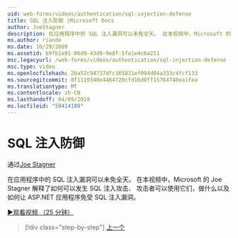 ```yaml
---
uid: web-forms/videos/authentication/sql-injection-defense
title: SQL 注入防御 |Microsoft Docs
author: JoeStagner
description: 在应用程序中的 SQL 注入漏洞可以未免全天。 在本视频中，Microsoft 的 Joe Stagner 解释了如何 SQL 注入式攻击可以 happ...
ms.author: riande
ms.date: 10/29/2009
ms.assetid: b9fb1e01-06d9-43d9-9e8f-5fa1e4c6a211
msc.legacyurl: /web-forms/videos/authentication/sql-injection-defense
msc.type: video
ms.openlocfilehash: 2ba52c94737dfc165831ef094d04a333c4fcf133
ms.sourcegitcommit: 0f1119340e4464720cfd16d0ff15764746ea1fea
ms.translationtype: MT
ms.contentlocale: zh-CN
ms.lasthandoff: 04/09/2019
ms.locfileid: "59414109"
---
```

# <a name="sql-injection-defense"></a>SQL 注入防御

通过[Joe Stagner](https://github.com/JoeStagner)

在应用程序中的 SQL 注入漏洞可以未免全天。 在本视频中，Microsoft 的 Joe Stagner 解释了如何可以发生 SQL 注入攻击、 攻击者可以使用它们，做什么以及如何让 ASP.NET 应用程序免受 SQL 注入漏洞。

[&#9654;观看视频 （25 分钟）](https://channel9.msdn.com/Blogs/ASP-NET-Site-Videos/sql-injection-defense)

> [!div class="step-by-step"]
> [上一个](creating-inactive-users.md)
